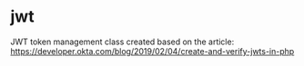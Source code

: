 # jwt

 JWT token management class created based on the article:
 https://developer.okta.com/blog/2019/02/04/create-and-verify-jwts-in-php
 
